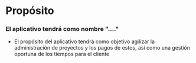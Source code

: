 # Propósito
### El aplicativo tendrá como nombre "...."

- El propósito del aplicativo tendrá como objetivo agilizar la administración de proyectos y los pagos de estos, así como una gestión oportuna de los tiempos para el cliente